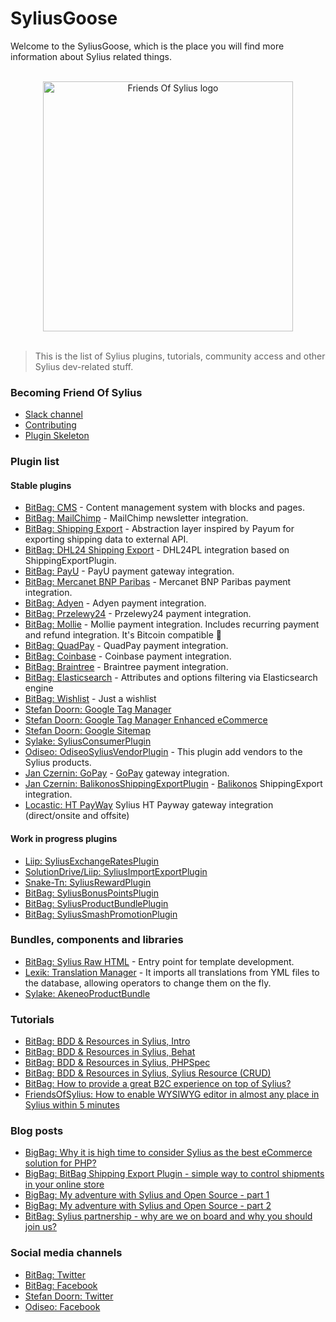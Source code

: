 # SyliusGoose
Welcome to the SyliusGoose, which is the place you will find more information about Sylius related things.

<p align="center">
  <br>
  <img width="400" src="./friends-of-sylius-logo.png" alt="Friends Of Sylius logo">
  <br>
  <br>
</p>

> This is the list of Sylius plugins, tutorials, community access and other Sylius dev-related stuff.

### Becoming Friend Of Sylius

- [Slack channel](http://sylius.org/slack)
- [Contributing](http://docs.sylius.org/en/latest/contributing/)
- [Plugin Skeleton](https://github.com/Sylius/PluginSkeleton)

### Plugin list

#### Stable plugins

- [BitBag: CMS](https://github.com/BitBagCommerce/SyliusCmsPlugin) - Content management system with blocks and pages.
- [BitBag: MailChimp](https://github.com/BitBagCommerce/SyliusMailChimpPlugin) - MailChimp newsletter integration.
- [BitBag: Shipping Export](https://github.com/BitBagCommerce/SyliusShippingExportPlugin) - Abstraction layer inspired by Payum for exporting shipping data to external API.
- [BitBag: DHL24 Shipping Export](https://github.com/BitBagCommerce/SyliusDHL24PlShippingExportPlugin) - DHL24PL integration based on ShippingExportPlugin.
- [BitBag: PayU](https://github.com/BitBagCommerce/SyliusPayUPlugin) - PayU payment gateway integration.
- [BitBag: Mercanet BNP Paribas](https://github.com/BitBagCommerce/SyliusMercanetBnpParibasPlugin) - Mercanet BNP Paribas payment integration.
- [BitBag: Adyen](https://github.com/BitBagCommerce/SyliusAdyenPlugin) - Adyen payment integration.
- [BitBag: Przelewy24](https://github.com/BitBagCommerce/SyliusPrzelewy24Plugin) - Przelewy24 payment integration.
- [BitBag: Mollie](https://github.com/BitBagCommerce/SyliusMolliePlugin) - Mollie payment integration. Includes recurring payment and refund integration. It's Bitcoin compatible :tada:
- [BitBag: QuadPay](https://github.com/BitBagCommerce/SyliusQuadPayPlugin) - QuadPay payment integration.
- [BitBag: Coinbase](https://github.com/BitBagCommerce/SyliusCoinbasePlugin) - Coinbase payment integration.
- [BitBag: Braintree](https://github.com/BitBagCommerce/SyliusBraintreePlugin) - Braintree payment integration.
- [BitBag: Elasticsearch](https://github.com/BitBagCommerce/SyliusElasticsearchPlugin) - Attributes and options filtering via Elasticsearch engine
- [BitBag: Wishlist](https://github.com/BitBagCommerce/SyliusWishlistPlugin) - Just a wishlist
- [Stefan Doorn: Google Tag Manager](https://github.com/stefandoorn/google-tag-manager-plugin)
- [Stefan Doorn: Google Tag Manager Enhanced eCommerce](https://github.com/stefandoorn/google-tag-manager-enhanced-ecommerce-plugin)
- [Stefan Doorn: Google Sitemap](https://github.com/stefandoorn/sitemap-plugin)
- [Sylake: SyliusConsumerPlugin](https://github.com/Sylake/SyliusConsumerPlugin)
- [Odiseo: OdiseoSyliusVendorPlugin](https://github.com/odiseoteam/SyliusVendorPlugin) - This plugin add vendors to the Sylius products.
- [Jan Czernin: GoPay](https://github.com/czende/gopay-plugin) - [GoPay](https://gopay.com/en/) gateway integration.
- [Jan Czernin: BalikonosShippingExportPlugin](https://github.com/czende/BalikonosShippingExportPlugin) - [Balikonos](https://balikonos.cz/) ShippingExport integration.
- [Locastic: HT PayWay](http://github.com/locastic/SyliusHTPayWayPlugin) Sylius HT Payway gateway integration (direct/onsite and offsite) 

#### Work in progress plugins

- [Liip: SyliusExchangeRatesPlugin](https://github.com/FriendsOfSylius/SyliusExchangeRatesPlugin)
- [SolutionDrive/Liip: SyliusImportExportPlugin](https://github.com/FriendsOfSylius/SyliusImportExportPlugin)
- [Snake-Tn: SyliusRewardPlugin](https://github.com/Snake-Tn/SyliusRewardPlugin)
- [BitBag: SyliusBonusPointsPlugin](https://github.com/BitBagCommerce/SyliusBonusPointsPlugin)
- [BitBag: SyliusProductBundlePlugin](https://github.com/BitBagCommerce/SyliusProductBundlePlugin)
- [BitBag: SyliusSmashPromotionPlugin](https://github.com/BitBagCommerce/SyliusSmashPromotionPlugin)

### Bundles, components and libraries

- [BitBag: Sylius Raw HTML](https://github.com/BitBagCommerce/SyliusRawHtml) - Entry point for template development.
- [Lexik: Translation Manager](https://github.com/lexik/LexikTranslationBundle) - It imports all translations from YML files to the database, allowing operators to change them on the fly. 
- [Sylake: AkeneoProductBundle](https://github.com/Sylake/AkeneoProducerBundle)

### Tutorials

- [BitBag: BDD & Resources in Sylius, Intro](https://bitbag.shop/blog/working-with-bdd-and-resources-in-sylius-part-0-introduction)
- [BitBag: BDD & Resources in Sylius, Behat](https://bitbag.shop/blog/working-with-bdd-and-resources-in-sylius-part-1-Behat)
- [BitBag: BDD & Resources in Sylius, PHPSpec](https://bitbag.shop/blog/working-with-bdd-and-resources-in-sylius-part-2-phpspec)
- [BitBag: BDD & Resources in Sylius, Sylius Resource (CRUD)](https://bitbag.shop/blog/working-with-bdd-and-resources-in-sylius-part-3-resourcebundle)
- [BitBag: How to provide a great B2C experience on top of Sylius?](https://bitbag.shop/blog/how-to-provide-an-awesome-b2c-solution-on-top-of-sylius)
- [FriendsOfSylius: How to enable WYSIWYG editor in almost any place in Sylius within 5 minutes](https://github.com/friendsofsylius/SyliusGoose/blob/master/StepByStep/WYSIWYG_EDITOR_IN_ANY_FORM.md)

### Blog posts

- [BigBag: Why it is high time to consider Sylius as the best eCommerce solution for PHP?](https://bitbag.pl/blog/why-it-is-high-time-to-consider-sylius-as-the-best-ecommerce-solution-for-php)
- [BigBag: BitBag Shipping Export Plugin - simple way to control shipments in your online store
](https://bitbag.shop/blog/bitbag-shipping-export-plugin-simple-way-to-control-shipments-in-your-online-store)
- [BigBag: My adventure with Sylius and Open Source - part 1
](https://bitbag.shop/blog/my-adventure-with-sylius-and-open-source-part-1)
- [BigBag: My adventure with Sylius and Open Source - part 2
](https://bitbag.shop/blog/my-adventure-with-sylius-and-open-source-part-2)
- [BitBag: Sylius partnership - why are we on board and why you should join us?](https://bitbag.shop/blog/sylius-partnership-why-are-we-on-board-and-why-you-should-join-us)

### Social media channels

- [BitBag: Twitter](https://twitter.com/BitBagCommerce)
- [BitBag: Facebook](https://www.facebook.com/bitbag/)
- [Stefan Doorn: Twitter](https://twitter.com/stefan_doorn)
- [Odiseo: Facebook](http://facebook.com/odiseoteam)
